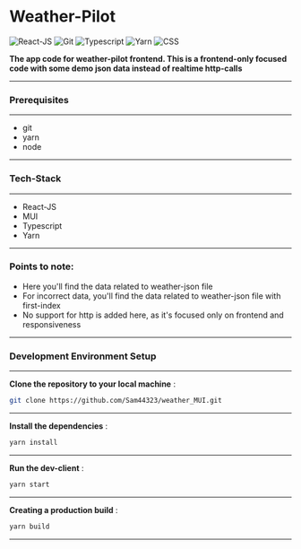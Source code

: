 # Weather-Pilot

![React-JS](https://img.shields.io/badge/-ReactJS-333333?style=for-the-badge&logo=react&logoColor=61dbfb)
![Git](https://img.shields.io/badge/-Git-333333?style=for-the-badge&logo=git&logoColor=61dbfb)
![Typescript](https://img.shields.io/badge/-Typescript-333333?style=for-the-badge&logo=typescript&logoColor=61dbfb)
![Yarn](https://img.shields.io/badge/-Yarn-333333?style=for-the-badge&logo=yarn&logoColor=61dbfb)
![CSS](https://img.shields.io/badge/-CSS-333333?style=for-the-badge&logo=css&logoColor=61dbfb)

**The app code for weather-pilot frontend. This is a frontend-only focused code with some demo json data instead of realtime http-calls**

---

### Prerequisites

---

- git
- yarn
- node

---

### Tech-Stack

---

- React-JS
- MUI
- Typescript
- Yarn

---

### Points to note:

- Here you'll find the data related to weather-json file
- For incorrect data, you'll find the data related to weather-json file with first-index
- No support for http is added here, as it's focused only on frontend and responsiveness

---

### Development Environment Setup

---

**Clone the repository to your local machine**
:

```bash
git clone https://github.com/Sam44323/weather_MUI.git
```

---

**Install the dependencies**
:

```bash
yarn install
```

---

**Run the dev-client**
:

```bash
yarn start
```

---

**Creating a production build**
:

```bash
yarn build
```

---
